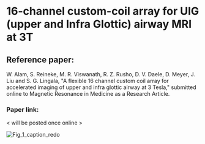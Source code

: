 # 16-channel custom-coil array for UIG (upper and Infra Glottic) airway MRI at 3T
## Reference paper: 
W. Alam, S. Reineke, M. R. Viswanath, R. Z. Rusho, D. V. Daele, D. Meyer, J. Liu and S. G. Lingala, "A flexible 16 channel custom coil array for accelerated imaging of upper and infra glottic airway at 3 Tesla," submitted online to Magnetic Resonance in Medicine as a Research Article.

### Paper link: 
< will be posted once online >


![Fig_1_caption_redo](https://user-images.githubusercontent.com/65805742/184971249-7429ab5f-5c70-4656-911c-d703d1376469.png)
